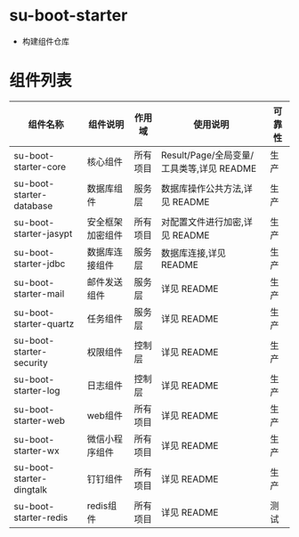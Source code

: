 # su-boot-starter

- 构建组件仓库

# 组件列表

| 组件名称                     | 组件说明     | 作用域    | 	使用说明               | 可靠性 |
|--------------------------|----------|--------|---------------------|-----|
| su-boot-starter-core     | 核心组件     | 所有项目 | Result/Page/全局变量/工具类等,详见 README | 生产  |
| su-boot-starter-database | 数据库组件    | 服务层 | 数据库操作公共方法,详见 README | 生产  |
| su-boot-starter-jasypt   | 安全框架加密组件 | 所有项目 | 对配置文件进行加密,详见 README         | 生产  |
| su-boot-starter-jdbc     | 数据库连接组件  | 服务层 | 数据库连接,详见 README     | 生产  | 
| su-boot-starter-mail     | 邮件发送组件   | 服务层 | 详见 README           | 生产  |
| su-boot-starter-quartz   | 任务组件     | 服务层 | 详见 README            | 生产  | 
| su-boot-starter-security | 权限组件     | 控制层 | 详见 README           | 生产  | 
| su-boot-starter-log      | 日志组件     | 控制层 | 详见 README           | 生产  |
| su-boot-starter-web      | web组件    | 所有项目 | 详见 README             | 生产  |
| su-boot-starter-wx       | 微信小程序组件  | 所有项目 | 详见 README             | 生产  |
| su-boot-starter-dingtalk | 钉钉组件     | 所有项目 | 详见 README             | 生产  |
| su-boot-starter-redis    | redis组件     | 所有项目 | 详见 README             | 测试  |

    
